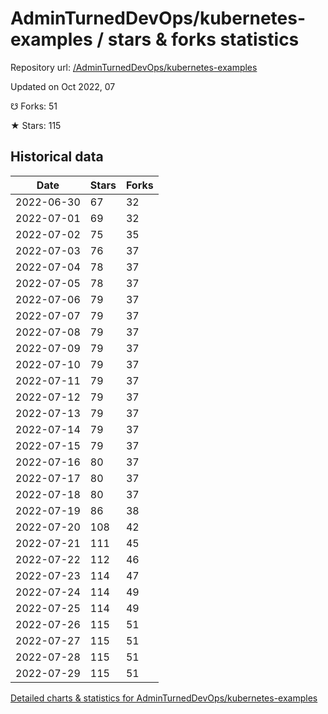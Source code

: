 # AdminTurnedDevOps/kubernetes-examples / stars & forks statistics

Repository url: [/AdminTurnedDevOps/kubernetes-examples](https://github.com/AdminTurnedDevOps/kubernetes-examples)

Updated on Oct 2022, 07

☋ Forks: 51

★ Stars: 115

## Historical data
| Date | Stars | Forks |
|------|-------|-------|
| 2022-06-30 | 67 | 32 | 
| 2022-07-01 | 69 | 32 | 
| 2022-07-02 | 75 | 35 | 
| 2022-07-03 | 76 | 37 | 
| 2022-07-04 | 78 | 37 | 
| 2022-07-05 | 78 | 37 | 
| 2022-07-06 | 79 | 37 | 
| 2022-07-07 | 79 | 37 | 
| 2022-07-08 | 79 | 37 | 
| 2022-07-09 | 79 | 37 | 
| 2022-07-10 | 79 | 37 | 
| 2022-07-11 | 79 | 37 | 
| 2022-07-12 | 79 | 37 | 
| 2022-07-13 | 79 | 37 | 
| 2022-07-14 | 79 | 37 | 
| 2022-07-15 | 79 | 37 | 
| 2022-07-16 | 80 | 37 | 
| 2022-07-17 | 80 | 37 | 
| 2022-07-18 | 80 | 37 | 
| 2022-07-19 | 86 | 38 | 
| 2022-07-20 | 108 | 42 | 
| 2022-07-21 | 111 | 45 | 
| 2022-07-22 | 112 | 46 | 
| 2022-07-23 | 114 | 47 | 
| 2022-07-24 | 114 | 49 | 
| 2022-07-25 | 114 | 49 | 
| 2022-07-26 | 115 | 51 | 
| 2022-07-27 | 115 | 51 | 
| 2022-07-28 | 115 | 51 | 
| 2022-07-29 | 115 | 51 | 


[Detailed charts & statistics for AdminTurnedDevOps/kubernetes-examples](https://reviewgithub.com/rep/AdminTurnedDevOps/kubernetes-examples)
